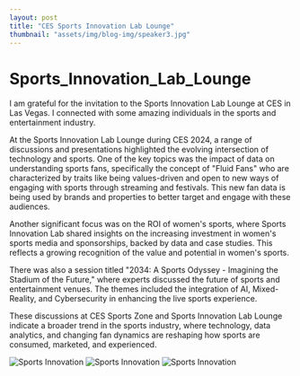 ```yaml
---
layout: post
title: "CES Sports Innovation Lab Lounge"
thumbnail: "assets/img/blog-img/speaker3.jpg"
---
```


# Sports_Innovation_Lab_Lounge

I am grateful for the invitation to the Sports Innovation Lab Lounge at CES in Las Vegas. I connected with some amazing individuals in the sports and entertainment industry. 

At the Sports Innovation Lab Lounge during CES 2024, a range of discussions and presentations highlighted the evolving intersection of technology and sports. One of the key topics was the impact of data on understanding sports fans, specifically the concept of "Fluid Fans" who are characterized by traits like being values-driven and open to new ways of engaging with sports through streaming and festivals. This new fan data is being used by brands and properties to better target and engage with these audiences.

Another significant focus was on the ROI of women's sports, where Sports Innovation Lab shared insights on the increasing investment in women's sports media and sponsorships, backed by data and case studies. This reflects a growing recognition of the value and potential in women's sports.

There was also a session titled "2034: A Sports Odyssey - Imagining the Stadium of the Future," where experts discussed the future of sports and entertainment venues. The themes included the integration of AI, Mixed-Reality, and Cybersecurity in enhancing the live sports experience.

These discussions at CES Sports Zone and Sports Innovation Lab Lounge indicate a broader trend in the sports industry, where technology, data analytics, and changing fan dynamics are reshaping how sports are consumed, marketed, and experienced.

![Sports Innovation]({{site.url}}{{site.baseurl}}/assets/img/blog-img/SIL1.jpg?raw=true)
![Sports Innovation]({{site.url}}{{site.baseurl}}/assets/img/blog-img/SIL2.jpg?raw=true)
![Sports Innovation]({{site.url}}{{site.baseurl}}/assets/img/blog-img/SIL3.jpg?raw=true)

